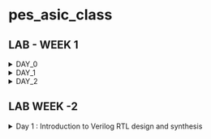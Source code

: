 # pes_asic_class
## LAB - WEEK 1
<details><summary>DAY_0</summary>
<details><summary>Installing the riscv64_toolchain:</summary>

* Let's understand the commands :
---
```ruby
# Install Git and Vim packages automatically (without manual confirmation)
sudo apt-get install git vim -y

# Install various development tools and libraries automatically
sudo apt-get install autoconf automake autotools-dev curl libmpc-dev \
libmpfr-dev libgmp-dev gawk build-essential bison flex texinfo \
gperf libtool patchutils bc zlib1g-dev git libexpat1-dev gtkwave -y

# Change to the home directory and store its path in the 'pwd' variable
cd
pwd=$PWD

# Create a directory named 'riscv_toolchain' and change to it
mkdir riscv_toolchain
cd riscv_toolchain

# Download the RISC-V GCC toolchain tarball
wget "https://static.dev.sifive.com/dev-tools/riscv64-unknown-elf-gcc-8.3.0-2019.08.0-x86_64-linux-ubuntu14.tar.gz"

# Extract the RISC-V GCC toolchain tarball
tar -xvzf riscv64-unknown-elf-gcc-8.3.0-2019.08.0-x86_64-linux-ubuntu14.tar.gz

# Update the 'PATH' environment variable to include the RISC-V toolchain binaries
export PATH=$pwd/riscv_toolchain/riscv64-unknown-elf-gcc-8.3.0-2019.08.0-x86_64-linux-ubuntu14/bin:$PATH

# Install the device tree compiler
sudo apt-get install device-tree-compiler -y

# Clone the RISC-V ISA simulator repository
git clone https://github.com/riscv/riscv-isa-sim.git
cd riscv-isa-sim/

# Create a 'build' directory and change to it
mkdir build
cd build

# Configure the build for the RISC-V ISA simulator
../configure --prefix=$pwd/riscv_toolchain/riscv64-unknown-elf-gcc-8.3.0-2019.08.0-x86_64-linux-ubuntu14

# Compile the RISC-V ISA simulator
make

# Install the RISC-V ISA simulator
sudo make install

# Change back to the 'riscv_toolchain' directory
cd $pwd/riscv_toolchain

# Clone the RISC-V Proxy Kernel repository
git clone https://github.com/riscv/riscv-pk.git
cd riscv-pk/

# Create a 'build' directory and change to it
mkdir build
cd build

# Configure the build for the RISC-V Proxy Kernel
../configure --prefix=$pwd/riscv_toolchain/riscv64-unknown-elf-gcc-8.3.0-2019.08.0-x86_64-linux-ubuntu14 --host=riscv64-unknown-elf

# Compile the RISC-V Proxy Kernel
make

# Install the RISC-V Proxy Kernel
sudo make install

# Update the 'PATH' environment variable again to include the RISC-V Proxy Kernel binaries
export PATH=$pwd/riscv_toolchain/riscv64-unknown-elf-gcc-8.3.0-2019.08.0-x86_64-linux-ubuntu14/riscv64-unknown-elf/bin:$PATH

# Change back to the 'riscv_toolchain' directory
cd $pwd/riscv_toolchain

# Clone the Icarus Verilog repository
git clone https://github.com/steveicarus/iverilog.git
cd iverilog/

# Switch to the v10-branch of Icarus Verilog
git checkout --track -b v10-branch origin/v10-branch
git pull

# Change permissions and run autoconf.sh
chmod 777 autoconf.sh
./autoconf.sh

# Configure the Icarus Verilog build
./configure

# Compile Icarus Verilog
make

# Install Icarus Verilog
sudo make install
```
</details>
  <details><summary>Error faced & how I resolved it</summary>
    
  ```
  as: unrecognized option '--64' 
 ``` 
  After you add export PATH to bashrc, and save it,
  you may not be able to run gcc even though riscv64-unknown-elf-gcc is working.
  This can happen when you append the riscv toolchain path before the gcc path.
  Example:**that may give error**

  ```
  export PATH=~/riscv_toolchain/riscv64-unknown-elf-gcc-8.3.0-2019.08.0-x86_64-linux-ubuntu14/bin:$PATH
  export PATH=~/riscv_toolchain/riscv64-unknown-elf-gcc-8.3.0-2019.08.0-x86_64-linux-ubuntu14/riscv64-unknown-elf/bin:$PATH
  ```
  Instead, to avoid the error, the **correct way** to add to the bashrc file is:
  ```
  export PATH=$PATH:~/riscv_toolchain/riscv64-unknown-elf-gcc-8.3.0-2019.08.0-x86_64-linux-ubuntu14/bin
  export PATH=$PATH:~/riscv_toolchain/riscv64-unknown-elf-gcc-8.3.0-2019.08.0-x86_64-linux-ubuntu14/riscv64-unknown-elf/bin
  ```
  notice how the global path ie, the path to bin is at the beginning instead of at the end and the
  riscv64 gcc path is appended to it. So the path first go through the gcc compiler and then the riscv compiler
  and this will help avoid the above error
  
</details>
</details>

<details><summary>DAY_1</summary>
<details><summary>Brief Introduction</summary>
  
  ISA is the language of the computer. It is the way we are going to talk to the computers.
  If you have a C program and it has to be run on a hardware that contains a certain layout, 
  then the information needs to be passed to the hardware in certain terms. 
  It is first compiled in the assembly language, in this case the RISC-V assembly language. 

  This is then converted to machine language which is 1’s and 0’s i.e., logic 0 and logic 1, which is understood by hardware of the computer. 
  These bits are then executed in the layout and then the required output is obtained.
  Another interface that is required is the hardware description language. 
  You need to implement the code’s particular RISC-V specifications using some RTL. 
  Example: picorv32 CPU core. This RTL implements the RISC-V architecture specifications.
  And the it goes from RTL to the layout.
</details>
<details><summary>From Apps to Hardware</summary>
* Apps run on the laptop hardware. How does this happen?
  Application software enters into the system software which converts the application program into binary language. 
  
- Flow: APPLICATION SOFTWARE OR APPS -> SYSTEM SOFTWARE -> HARDWARE
  
- OS -> Handles i/o operations, allocates memory, Low level system functions, It takes an app and converts it into its respective assembly language      program and then to binary language to be understood by the hardware.
  
- COMPILER -> Programming Languages like C, C++, JAVA Etc is taken by the respective compiler and converted into instructions. The syntax/format of      these instructions depends on the hardware used like MIPS or RISC-V or x86. They are an abstract interface (called the ISA) between the application    language and the hardware.

- ASSEMBLER -> Takes these instructions and converts to its binary numbers. I.e., into machine language program, language that the machine       understands. These binary numbers are fed into the hardware.
  Since hardware understands only 1’s and 0’s we need Hardware description language, which is the binary interpretation from the assembler.
  After getting the Hardware description language, it is synthesized into the gate level called the RTL, this gate level is synthesized into the       hardware layout.
</details>

<details>
<summary>Lab Work</summary>
<details><summary>C Program to compute sum from 1 to N</summary>

![sum1ton](https://github.com/Navya-tayi/pes_asic_class/assets/79205242/27258b2f-78cc-4dab-a3e7-927a37763f8a.png)

output:

![gccsum1ton_output](https://github.com/Navya-tayi/pes_asic_class/assets/79205242/b9af60b2-c7ae-4ccb-8d4c-510620ce094e.png)


![gcc_sum_is100](https://github.com/Navya-tayi/pes_asic_class/assets/79205242/8bf80fea-2af3-48af-aac7-1b763dbe4e13.png)
</details>

<details><summary>RISC-V gcc compile and disassemble</summary>
Cat output:

![cat_output_sum1ton](https://github.com/Navya-tayi/pes_asic_class/assets/79205242/b48d7202-bd91-4924-8c4e-d6cfa84a9a80.png)

Generating file for riscv compiler:

![geenrating_file_for_riscv_compiler](https://github.com/Navya-tayi/pes_asic_class/assets/79205242/f0cf8503-df08-4898-ba2b-3731c2d2bc22.png)

* riscv64-unknown-elf-gcc: This is the command for the RISC-V GCC compiler, which is used to compile C code for RISC-V architectures.

* -O1: This is an optimization level flag. -O1 specifies the first level of optimization. Higher optimization levels (e.g., -O2, -O3) apply more aggressive optimizations but might also increase compilation time.

* -mabi=lp64: This flag sets the ABI (Application Binary Interface) to use the LP64 data model, which means int and pointers are 32 bits, and long and long long are 64 bits.

* -march=rv64i: This flag specifies the target RISC-V architecture and ISA (Instruction Set Architecture). rv64i indicates a 64-bit integer base instruction set architecture.

* -o sum1ton.o: This flag specifies the output file name. In this case, the compiled output will be named sum1ton.o.

* sum1ton.c: This is the source code file that is being compiled.

Disassemble:
Will give the assembly language code

![image](https://github.com/Navya-tayi/pes_asic_class/assets/79205242/7ced1426-69fa-4d4a-b670-7799a6e16cfc.png)

Output: 
* Main section-
Address of main section is 10184. And there are 15 instructions

![main](https://github.com/Navya-tayi/pes_asic_class/assets/79205242/eb4d5927-d460-48fb-bff2-8779b2091388.png)

* To find address of next instruction:

![counting](https://github.com/Navya-tayi/pes_asic_class/assets/79205242/1b2a4ad8-3119-4345-8eee-9dbb49fd5ec5.png)

* To find number of instructions: 15

![calc](https://github.com/Navya-tayi/pes_asic_class/assets/79205242/9e78fbb1-b06c-4504-b0fe-9494c46a4356.png)

Compile with Ofast:

![image](https://github.com/Navya-tayi/pes_asic_class/assets/79205242/0b4aa67e-50d2-4746-9614-9814f034ac87.png)

- Ofast is a flag specifies an aggressive optimization level, often referred to as "fastest optimization." It enables all `-O3` optimizations and additionally includes optimizations that might sacrifice precision for speed. This can lead to faster code but might not be suitable for all applications.

Output:
* Main section-

![main2](https://github.com/Navya-tayi/pes_asic_class/assets/79205242/bd19b9a8-9fea-4486-bc5c-e341204be741.png)

* To find number of instructions: 12

![12eqns](https://github.com/Navya-tayi/pes_asic_class/assets/79205242/a07b1788-36cc-42e2-a9d2-40d4bba05778.png)
</details>


<details><summary>Spike simulation and debug</summary>

* To run the file and get output: Spike Simulation

![spike](https://github.com/Navya-tayi/pes_asic_class/assets/79205242/9f8bfe84-fc09-405b-85e9-8788b1c7ad24.png)

* Debug in Spike:
  
![spike1](https://github.com/Navya-tayi/pes_asic_class/assets/79205242/a6b36232-a2c9-4872-849f-0ab544cd5b23.png)

Observing stack pointer:

![apike2](https://github.com/Navya-tayi/pes_asic_class/assets/79205242/4685fc1d-cd3f-4efd-a5c2-e319fc3fc230.png)

![image](https://github.com/Navya-tayi/pes_asic_class/assets/79205242/8d25ec88-52cc-4d4e-9d29-94fa395227e8.png)

</details>

<details><summary>Signed and Unsigned Numbers 64-bit</summary>

* To find highest unsigned:

Code-
  
![2pow10](https://github.com/Navya-tayi/pes_asic_class/assets/79205242/1ac90b45-000e-475f-be39-d4a66556832b.png)

Output-

![2pow10_op](https://github.com/Navya-tayi/pes_asic_class/assets/79205242/1883e0dd-14ad-4f1f-8235-b7a16277bbad.png)

Code-

![unsignedhighestcode1](https://github.com/Navya-tayi/pes_asic_class/assets/79205242/adc101d6-d40d-4955-9bc4-78c41e214305.png)

Output -

![op1 hn](https://github.com/Navya-tayi/pes_asic_class/assets/79205242/0710c043-4b5e-4a31-867a-8363086f7e08.png)

Code -

![2pow127](https://github.com/Navya-tayi/pes_asic_class/assets/79205242/5c1adf46-ead3-4ac7-86e4-f8b5970dac6e.png)

Output -

![code op2](https://github.com/Navya-tayi/pes_asic_class/assets/79205242/c95f02bb-09d3-4fa3-8902-89e523322a30.png)

In all cases we get the highest unsigned number as the same.

* If you try to find signed with unsigned data type:

code-

![with neg](https://github.com/Navya-tayi/pes_asic_class/assets/79205242/196bdbea-1f99-44c7-9c1e-6ba440814b97.png)

output -

![wiht_neg_output](https://github.com/Navya-tayi/pes_asic_class/assets/79205242/8bc437f5-5bb9-457d-8f0c-ce325403603d.png)

* To find signed number:
  Code -
  
![signed](https://github.com/Navya-tayi/pes_asic_class/assets/79205242/535231e3-1764-47dc-b5dc-d759dd501a21.png)

Output-

![signed_op](https://github.com/Navya-tayi/pes_asic_class/assets/79205242/dea59e07-66b0-460d-a0af-c00aa98e345e.png)

* To find highest and lowest signed 64 - bit:
  Code with BUGS -
  
![signedhighest](https://github.com/Navya-tayi/pes_asic_class/assets/79205242/3a08c3b2-a59b-4ae0-9237-6bbc98b4756b.png)

  Output for code with bugs -

![signedhih_op](https://github.com/Navya-tayi/pes_asic_class/assets/79205242/d7078f2b-5067-47b0-ba13-6a2896c4cb32.png)

  DEBUGGED Code -
  
![debugged code](https://github.com/Navya-tayi/pes_asic_class/assets/79205242/d89581f2-154a-4e79-ab9f-a2291b5e4ce1.png)

  Output -
  
![debugged_op](https://github.com/Navya-tayi/pes_asic_class/assets/79205242/7233ab3b-4ce5-49a3-86f6-0fb43bfef615.png)

</details>

</details>

</details>



<details><summary>DAY_2</summary>
<details><summary>Introduction</summary>
Application Binary Interface (ABI):
The RISC-V ABI defines the conventions and rules that govern how compiled software components interact with each other at the binary level. It establishes a standardized interface for functions, data, and system calls, ensuring compatibility between different software components.

The RISC-V ABI covers various aspects of binary compatibility, including:

* Calling Conventions: Specifies how function calls are made, how arguments are passed to functions, how return values are handled, and which registers are used for parameter passing.

* Register Usage: Defines which registers are reserved for specific purposes, such as function arguments, return values, and temporary storage.

* Stack Layout: Specifies how the call stack is managed, including how local variables and function call frames are organized in memory.

* Data Representation: Defines how different data types are represented in memory, including integer and floating-point types.

* Exception Handling: Specifies how exceptions, interrupts, and system calls are handled, including the interaction between user-level software and the operating system.

* Memory Layout: Defines how memory is organized, including the layout of code, data, and stack segments.

The RISC-V ABI provides a standardized framework that allows software components, such as compiled programs, libraries, and the operating system, to work together seamlessly. It ensures that software produced by different compilers and tools can interoperate correctly, even if they are developed independently.

Different ABIs are available for RISC-V, each tailored to specific use cases and environments, such as 32-bit or 64-bit systems. Choosing the appropriate ABI is crucial to ensure proper compatibility and efficient execution of software on RISC-V platforms.
</details>
<details><summary>Lab Work</summary>

* Algorithm to re-write C program using ASM Language:

  ![image](https://github.com/Navya-tayi/pes_asic_class/assets/79205242/9d9c8f72-5490-4e81-8235-60496f81d698.png)

* Code to pass variables through assembly language function:
  
  ![image](https://github.com/Navya-tayi/pes_asic_class/assets/79205242/b9ad3a19-1ef8-4364-a9a9-99cd0660f8f3.png)

* Assembly language function:
  
  ![image](https://github.com/Navya-tayi/pes_asic_class/assets/79205242/15ff65b1-bd0e-49f0-b765-bc07b30bfed9.png)

* Simulate the above programs:
  
  output -
  
  ![op1](https://github.com/Navya-tayi/pes_asic_class/assets/79205242/f58815a3-a350-45a8-b40a-c867cb21dbc2.png)

* disassembling the code:
  
  ![disassembly](https://github.com/Navya-tayi/pes_asic_class/assets/79205242/cb39430f-5521-4cbe-a200-beabb9cdf637.png)

* Basic Verification flow using iverilog:

  ![image](https://github.com/Navya-tayi/pes_asic_class/assets/79205242/5fc3ab46-72b1-437c-9cb5-b0372d64aecf.png)

* Set of scrips needed to convert the code into hex file and load it into the memory and then run it on the RISC-V CPU:

```vim rv32im.sh```

  ![rv32](https://github.com/Navya-tayi/pes_asic_class/assets/79205242/3befbcb3-2c08-42b4-bef7-107e77981661.png)

At the end of these scripts we get hex files and then we use a tool called iverilog
which dumps a .vvp file which is the output of the iverilog simulation process. It is the compiled binary that represents the simulation model of the verilog design. 
It can be executed by the Icarus Verilog simulator to simulate the behavior of the digital circuit.

* To run this :

```
chmod 777 rv32im.sh // change permissions
./rv32im.sh   // to run
``` 
output:

![rv32imop](https://github.com/Navya-tayi/pes_asic_class/assets/79205242/9107cb47-1cff-4305-9d80-a6ddddd0c4d5.png)

![op2](https://github.com/Navya-tayi/pes_asic_class/assets/79205242/0093eda8-74b0-445d-a8b9-53e44478c921.png)

This script creates a hex file


* The hex file: The application pattern is converted to a binary pattern
  
```
vim firmware.hex
```

  ![hex](https://github.com/Navya-tayi/pes_asic_class/assets/79205242/a280c32b-074a-4322-b6a1-bc80efc2ae7a.png)

* Bit stream file:
  
```
vim firmware32.hex
```

  ![bit stremfile](https://github.com/Navya-tayi/pes_asic_class/assets/79205242/db26ecae-010b-4e38-99fa-1203e124b982.png)

The hex file is loaded into the memory and is being used by (processed by) the picorv32 core:

  ![image](https://github.com/Navya-tayi/pes_asic_class/assets/79205242/ed478fa7-4521-4c2a-9240-7a59c1483e97.png)

</details>
</details>
</details>

## LAB WEEK -2
<details><summary>Day 1 : Introduction to Verilog RTL design and synthesis</summary>
<details><summary>SKY130RTL DISK1- Introduction to open-source simulator iverilog</summary>
  
* Simulator:
A simulator is a tool for checking the design. RTL design is the implementation of a spec. The intent of a spec is checked by simulating the design. The tool used for this simulation is the simulator.

* Design:
The actual Verilog code or a set of Verilog codes which has the intended functionality to meet with the required specifications.
Testbench is the setup to apply stimulus/test_vectors (to check if design is obeying specifications) to the design to check its functionality.

* How a simulator works:
Simulator looks for changes on the input signals.
Upon every change in the input, the output is evaluated. If there is no change in the input, the simulator is not going to evaluate the output.

Design-> say it has primary inputs, it has one or more primary outputs.
-> Need to generate stimulus at all primary inputs and the stimulus must be observed at all the outputs

![image](https://github.com/Navya-tayi/pes_asic_class/assets/79205242/10c8b73d-490c-4154-9025-f83a6c066d6b.png)

Testbench does not have a primary input or primary output only design has primary input and primary output:
A test bench is a simulation environment used to test digital circuit designs. It doesn't have primary inputs and outputs like the actual design. Instead, it connects to the primary inputs and outputs of the design under test (DUT) and provides stimulus while observing behavior to verify the DUT's functionality. The test bench's purpose is to facilitate testing, not to be a part of the final hardware.

iverilog simulator:
Simulator is going to look for changes in i/p and is going to dump the changes in the output.
The output of a simulator is a vcd file. (vcd stands for value change dump)
Because we are looking for the changes in the values.

We want to view this vcd file. We will use another tool called gtkwave to view the waveform outputs.
![image](https://github.com/Navya-tayi/pes_asic_class/assets/79205242/45f8db70-a90e-43eb-ba7d-f7a282eb20d3.png)







</details>

<details><summary>Day 2 - Timing libs, hierarchical vs flat synthesis and efficient flop coding styles</summary>
  
<details><summary>SKY130RTL D2SK1 - Introduction to timing .libs</summary>
  
## SKY130RTL D2SK1 L1 Lab4 Introduction to dot Lib part1:
What exactly .lib looks like?
It looks like this:
  
![image](https://github.com/Navya-tayi/pes_asic_class/assets/79205242/a7f89ba9-1759-466c-afcc-1a24f49277da.png)
  
To remove the unpleasant color,press shift + colon and type "syn off"

![image](https://github.com/Navya-tayi/pes_asic_class/assets/79205242/db16021c-4693-44f9-80f8-72607962b2a8.png)

DO NOT EDIT THE .lib FILE
first line : Name ofthe library sky130, 130 nm library.
tt - stands for typical. The libraries can be slow, fast or typical
025C - temperature
1v80 - indicates the voltage

![image](https://github.com/Navya-tayi/pes_asic_class/assets/79205242/b068f5fc-02fa-484d-9aee-0fa7e91bb1f9)


When you look at a library you should think of P, V, T - process, Voltage, Temperature

There will be variation in process due to variations in fabrication.
Variation in voltage means there will be variations in the working.
We should have the silicon work even when P V and T vary.

We should factor in these variations when designing the circuit.

Our libraries are charecterised to model these variations

## SKY130RTL D2SK1 L2 Lab4 Introduction to dot Lib part2
In the next few lines we can observe:

* Technology : CMOS
* Delay model : Lookup Table
* Units of time, voltage, power, current, resistance and capacitance
* Operating conditions, voltage, process and temperature

There are going to be a lot of cells in our library
"cell" is a keyword in .lib that marks the beginning of a cell defenition
For all input combinations,it is going to have the info

![image](https://github.com/Navya-tayi/pes_asic_class/assets/79205242/1bff2d15-62a1-47cf-83a5-7f60542dee36.png)

2 input AND gate and remaining all are OR gate
it is going to add a1 and a2 and or it with b1,c1 and d1

The power value when A1,A2, B1 and C1 are low and D1 is high we can see in "value"
Like this since there are 5 gates, e=s power 5 ie, 32 combinations we can see

To understand the  fucntionality of the cell, we can look at the equivalent verilog model


![image](https://github.com/Navya-tayi/pes_asic_class/assets/79205242/d977d06c-e25f-4731-a322-143f2a3e277c.png)

pp stands for power ports. 

Let us check without the power port information

![image](https://github.com/Navya-tayi/pes_asic_class/assets/79205242/04e3b986-edaf-45f7-991f-0f76b5c4acde.png)

behavioral.v file opens:

![image](https://github.com/Navya-tayi/pes_asic_class/assets/79205242/5c27767e-67fd-45ca-b485-cfb935de0006.png)


* You can observe the area number and the power port information;

![image](https://github.com/Navya-tayi/pes_asic_class/assets/79205242/4f1af340-9f91-4ba4-9475-b97510a5725f.png)


* Describes each input pin, power, transition, delay associated with each pin:

![image](https://github.com/Navya-tayi/pes_asic_class/assets/79205242/4cd20bf2-95f8-4a60-9d0c-9900f3c8a77e.png)

## SKY130RTL D2SK1 L3 Lab4 Introduction to dot Lib part3

* Behavioral model for AND gate:

![image](https://github.com/Navya-tayi/pes_asic_class/assets/79205242/d8f15863-9f15-441d-a7cd-e5cbc2bf34a3.png)

  
![image](https://github.com/Navya-tayi/pes_asic_class/assets/79205242/da62849a-077d-45c3-af0d-02011dd6a14f.png)

* AND 2_0, 2_2 and 2_4 are different flavours of the AND cell, we can observe the increase in area as the transistor size gets wider:
We can also observe an increase in power 

![image](https://github.com/Navya-tayi/pes_asic_class/assets/79205242/21664594-2cf0-41cc-bb04-c99e1326987c.png)




</details>


</details>
</details>

